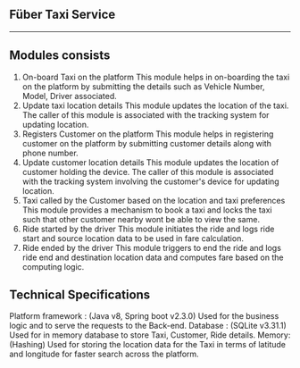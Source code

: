 Füber Taxi Service
------------------
------------------


Modules consists
----------------
1. On-board Taxi on the platform
    This module helps in on-boarding the taxi on the platform by submitting the details such as Vehicle Number, Model, Driver associated.
2. Update taxi location details
    This module updates the location of the taxi. The caller of this module is associated with the tracking system for updating location.
3. Registers Customer on the platform
    This module helps in registering customer on the platform by submitting customer details along with phone number.
4. Update customer location details
    This module updates the location of customer holding the device. The caller of this module is associated with the tracking system involving the customer's device for updating location.
5. Taxi called by the Customer based on the location and taxi preferences
    This module provides a mechanism to book a taxi and locks the taxi such that other customer nearby wont be able to view the same.
6. Ride started by the driver
    This module initiates the ride and logs ride start and source location data to be used in fare calculation.
7. Ride ended by the driver
    This module triggers to end the ride and logs ride end and destination location data and computes fare based on the computing logic.


Technical Specifications
------------------------
Platform framework : (Java v8, Spring boot v2.3.0)
    Used for the business logic and to serve the requests to the Back-end.
Database : (SQLite v3.31.1)
    Used for in memory database to store Taxi, Customer, Ride details.
Memory: (Hashing)
    Used for storing the location data for the Taxi in terms of latitude and longitude for faster search across the platform.
